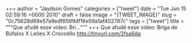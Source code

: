 
+++
author = "Jaydson Gomes"
categories = ["tweet"]
date = "Tue Jun 15 02:59:16 +0000 2010"
draft = false
image = "{TWEET_IMAGE}"
slug = "0c75628d69e57a9edf6599df16e59a1af402787c"
tags = ["tweet"]
title = """Que afudê esse video: Bri..."""
+++
Que afudê esse video: Briga de Búfalos X Leões X Crocodilo http://tinyurl.com/2fsa6da
